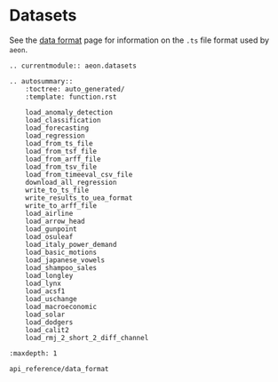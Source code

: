 # Datasets

See the [data format](data_format) page for information on the ``.ts`` file format
used by ``aeon``.

```{eval-rst}
.. currentmodule:: aeon.datasets

.. autosummary::
    :toctree: auto_generated/
    :template: function.rst

    load_anomaly_detection
    load_classification
    load_forecasting
    load_regression
    load_from_ts_file
    load_from_tsf_file
    load_from_arff_file
    load_from_tsv_file
    load_from_timeeval_csv_file
    download_all_regression
    write_to_ts_file
    write_results_to_uea_format
    write_to_arff_file
    load_airline
    load_arrow_head
    load_gunpoint
    load_osuleaf
    load_italy_power_demand
    load_basic_motions
    load_japanese_vowels
    load_shampoo_sales
    load_longley
    load_lynx
    load_acsf1
    load_uschange
    load_macroeconomic
    load_solar
    load_dodgers
    load_calit2
    load_rmj_2_short_2_diff_channel
```

```{toctree}
:maxdepth: 1

api_reference/data_format
```
